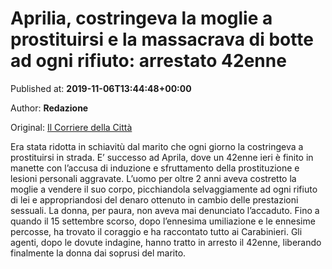 
# Aprilia, costringeva la moglie a prostituirsi e la massacrava di botte ad ogni rifiuto: arrestato 42enne

Published at: **2019-11-06T13:44:48+00:00**

Author: **Redazione**

Original: [Il Corriere della Città](https://www.ilcorrieredellacitta.com/news-aprilia/aprilia-costringeva-la-moglie-a-prostituirsi-e-la-massacrava-di-botte-ad-ogni-rifiuto-arrestato-42enne.html)

Era stata ridotta in schiavitù dal marito che ogni giorno la costringeva a prostituirsi in strada.
E’ successo ad Aprila, dove un 42enne ieri è finito in manette con l’accusa di induzione e sfruttamento della prostituzione e lesioni personali aggravate.
L’uomo per oltre 2 anni aveva costretto la moglie a vendere il suo corpo, picchiandola selvaggiamente ad ogni rifiuto di lei e appropriandosi del denaro ottenuto in cambio delle prestazioni sessuali.
La donna, per paura, non aveva mai denunciato l’accaduto. Fino a quando il 15 settembre scorso, dopo l’ennesima umiliazione e le ennesime percosse, ha trovato il coraggio e ha raccontato tutto ai Carabinieri.
Gli agenti, dopo le dovute indagine, hanno tratto in arresto il 42enne, liberando finalmente la donna dai soprusi del marito.

